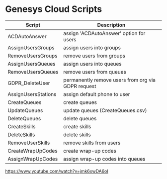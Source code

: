 # Genesys Cloud Scripts

| Script | Description |
| ------ | ------ |
| ACDAutoAnswer | assign 'ACDAutoAnswer' option for users |
| AssignUsersGroups | assign users into groups |
| RemoveUsersGroups | remove users from groups |
| AssignUsersQueues | assign users into queues |
| RemoveUsersQueues | remove users from queues |
| GDPR_DeleteUser | permanently remove users from org via GDPR request |
| AssignUsersStations | assign default phone to user |
| CreateQueues | create queues |
| UpdateQueues | update queues (CreateQueues.csv) |
| DeleteQueues | delete queues |
| CreateSkills | create skills |
| DeleteSkills | delete skills |
| RemoveUserSkills | remove skills from users |
| CreateWrapUpCodes | create wrap-up codes |
| AssignWrapUpCodes | assign wrap-up codes into queues |

https://www.youtube.com/watch?v=jmk6xwDA6oI
